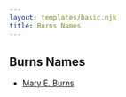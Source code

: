 ```yaml
---
layout: templates/basic.njk
title: Burns Names
---
```

## Burns Names
- [Mary E. Burns](/people/9/91954272)